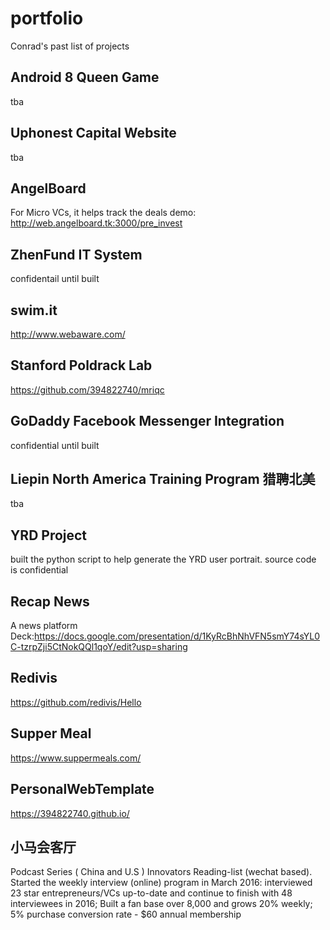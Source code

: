 # portfolio
Conrad's past list of projects


## Android 8 Queen Game
tba

## Uphonest Capital Website 
tba

## AngelBoard
For Micro VCs, it helps track the deals
demo: http://web.angelboard.tk:3000/pre_invest


## ZhenFund IT System
confidentail until built 



## swim.it 
http://www.webaware.com/

## Stanford Poldrack Lab
https://github.com/394822740/mriqc


## GoDaddy Facebook Messenger Integration
confidential until built 

## Liepin North America Training Program 猎聘北美 
tba

## YRD Project 
built the python script to help generate the YRD user portrait. source code is confidential 


## Recap News
A news platform 
Deck:https://docs.google.com/presentation/d/1KyRcBhNhVFN5smY74sYL0C-tzrpZji5CtNokQQl1qoY/edit?usp=sharing


## Redivis 
https://github.com/redivis/Hello

## Supper Meal
https://www.suppermeals.com/

## PersonalWebTemplate
https://394822740.github.io/

## 小马会客厅
Podcast Series ( China and U.S )  Innovators Reading-list (wechat based). Started the weekly interview (online) program in March 2016: interviewed 23 star entrepreneurs/VCs up-to-date and continue to finish with 48 interviewees in 2016;
Built a fan base over 8,000 and grows 20% weekly; 5% purchase conversion rate - $60 annual membership
